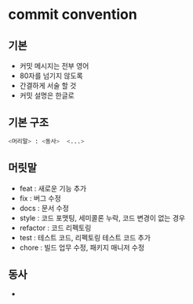 # commit convention

## 기본

- 커밋 메시지는 전부 영어
- 80자를 넘기지 않도록
- 간결하게 서술 할 것
- 커밋 설명은 한글로

## 기본 구조

```bash
<머리말> : <동사>  <...>
```

## 머릿말

- feat : 새로운 기능 추가
- fix : 버그 수정
- docs : 문서 수정
- style : 코드 포맷팅, 세미콜론 누락, 코드 변경이 없는 경우
- refactor : 코드 리펙토링
- test : 테스트 코드, 리펙토링 테스트 코드 추가
- chore : 빌드 업무 수정, 패키지 매니저 수정

## 동사

- 
